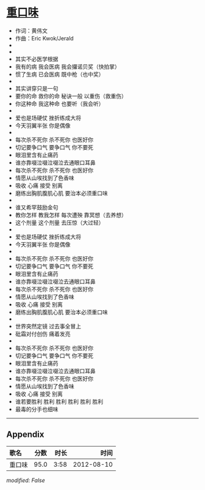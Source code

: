 # [重口味](https://music.163.com/song?id=64016)

* 作词：黄伟文
* 作曲：Eric Kwok/Jerald
*
*
* 其实不必医学根据
* 我有的病 我会医病 我会攞诺贝奖（快拍掌）
* 惯了生病 已会医病 既中枪（也中奖）
* 
* 其实讲穿只是一句
* 要你的命 救你的命 秘诀一般 以重伤（救重伤）
* 你这种命 我这种命 也要听（我会听）
* 
* 爱也是场硬仗 挫折练成大将
* 今天羽翼半张 你是偶像
* 
* 每次杀不死你 杀不死你 也医好你
* 切记要争口气 要争口气 你不要死
* 眼泪里含有止痛药
* 谁亦靠啜泣啜泣啜泣去通眼口耳鼻
* 每次杀不死你 杀不死你 也医好你
* 情愿从山埃找到了色香味
* 吸收 心痛 接受 别离
* 磨练出胸肌腹肌心肌 要治本必须重口味
* 
* 谁又希罕鼓励金句
* 教你怎样 教我怎样 每次遭殃 靠冥想（去养想）
* 这个剂量 这个剂量 去压惊（大过轻）
* 
* 爱也是场硬仗 挫折练成大将
* 今天羽翼半张 你是偶像
* 
* 每次杀不死你 杀不死你 也医好你
* 切记要争口气 要争口气 你不要死
* 眼泪里含有止痛药
* 谁亦靠啜泣啜泣啜泣去通眼口耳鼻
* 每次杀不死你 杀不死你 也医好你
* 情愿从山埃找到了色香味
* 吸收 心痛 接受 别离
* 磨练出胸肌腹肌心肌 要治本必须重口味
* 
* 世界突然定镜 过去事全冒上
* 砒霜对付创伤 痛着发亮
* 
* 每次杀不死你 杀不死你 也医好你
* 切记要争口气 要争口气 你不要死
* 眼泪里含有止痛药
* 谁亦靠啜泣啜泣啜泣去通眼口耳鼻
* 每次杀不死你 杀不死你 也医好你
* 情愿从山埃找到了色香味
* 吸收 心痛 接受 别离
* 谁若要胜利 胜利 胜利 胜利 胜利 胜利
* 最毒的分手也细味


---

## Appendix

|歌名|分数|时长|时间|
|:---|:---:|---:|---:|
|重口味|95.0|3:58|2012-08-10

*modified: False*